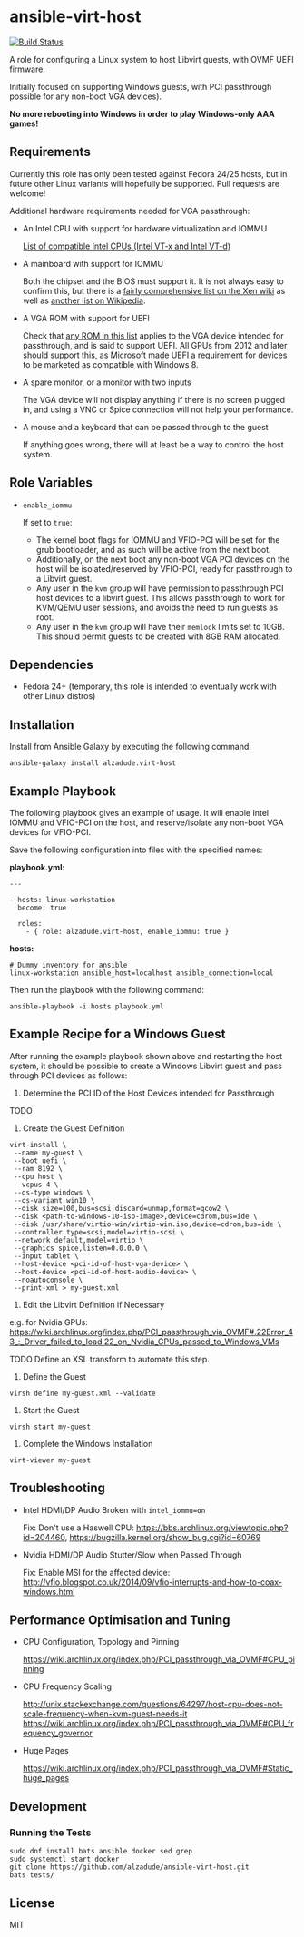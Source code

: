 ansible-virt-host
=================

[![Build Status](https://travis-ci.org/alzadude/ansible-virt-host.svg?branch=master)](https://travis-ci.org/alzadude/ansible-virt-host)

A role for configuring a Linux system to host Libvirt guests, with OVMF UEFI firmware.

Initially focused on supporting Windows guests, with PCI passthrough possible for any non-boot VGA devices).

**No more rebooting into Windows in order to play Windows-only AAA games!**

Requirements
------------

Currently this role has only been tested against Fedora 24/25 hosts, but in future  other Linux variants will hopefully be supported. Pull requests are welcome!

Additional hardware requirements needed for VGA passthrough:

  - An Intel CPU with support for hardware virtualization and IOMMU

    [List of compatible Intel CPUs (Intel VT-x and Intel VT-d)](http://ark.intel.com/search/advanced?s=t&VTX=true&VTD=true)

  - A mainboard with support for IOMMU

    Both the chipset and the BIOS must support it. It is not always easy to confirm this, but there is a [fairly comprehensive list on the Xen wiki](http://wiki.xen.org/wiki/VTdHowTo) as well as [another list on Wikipedia](https://en.wikipedia.org/wiki/List_of_IOMMU-supporting_hardware).

  - A VGA ROM with support for UEFI

    Check that [any ROM in this list](https://www.techpowerup.com/vgabios/) applies to the VGA device intended for passthrough, and is said to support UEFI. All GPUs from 2012 and later should support this, as Microsoft made UEFI a requirement for devices to be marketed as compatible with Windows 8.

  - A spare monitor, or a monitor with two inputs

    The VGA device will not display anything if there is no screen plugged in, and using a VNC or Spice connection will not help your performance.

  - A mouse and a keyboard that can be passed through to the guest

    If anything goes wrong, there will at least be a way to control the host system.

Role Variables
--------------

- `enable_iommu`

  If set to `true`:
  - The kernel boot flags for IOMMU and VFIO-PCI will be set for the grub bootloader, and as such will be active from the next boot.
  - Additionally, on the next boot any non-boot VGA PCI devices on the host will be isolated/reserved by VFIO-PCI, ready for passthrough to a Libvirt guest.
  - Any user in the `kvm` group will have permission to passthrough PCI host devices to a libvirt guest. This allows passthrough to work for KVM/QEMU user sessions, and avoids the need to run guests as root.
  - Any user in the `kvm` group will have their `memlock` limits set to 10GB. This should permit guests to be created with 8GB RAM allocated.

Dependencies
------------

- Fedora 24+ (temporary, this role is intended to eventually work with other Linux distros)

Installation
------------

Install from Ansible Galaxy by executing the following command:

```
ansible-galaxy install alzadude.virt-host
```

Example Playbook
----------------

The following playbook gives an example of usage. It will enable Intel IOMMU and VFIO-PCI on the host, and reserve/isolate any non-boot VGA devices for VFIO-PCI.

Save the following configuration into files with the specified names:

**playbook.yml:**
```
---

- hosts: linux-workstation
  become: true

  roles:
    - { role: alzadude.virt-host, enable_iommu: true }
```

**hosts:**

```
# Dummy inventory for ansible
linux-workstation ansible_host=localhost ansible_connection=local
```
Then run the playbook with the following command:
```
ansible-playbook -i hosts playbook.yml
```
Example Recipe for a Windows Guest
----------------------------------

After running the example playbook shown above and restarting the host system, it should be possible to create a Windows Libvirt guest and pass through PCI devices as follows:

1. Determine the PCI ID of the Host Devices intended for Passthrough

  TODO

1. Create the Guest Definition
  ```
  virt-install \
   --name my-guest \
   --boot uefi \
   --ram 8192 \
   --cpu host \
   --vcpus 4 \
   --os-type windows \
   --os-variant win10 \
   --disk size=100,bus=scsi,discard=unmap,format=qcow2 \
   --disk <path-to-windows-10-iso-image>,device=cdrom,bus=ide \
   --disk /usr/share/virtio-win/virtio-win.iso,device=cdrom,bus=ide \
   --controller type=scsi,model=virtio-scsi \
   --network default,model=virtio \
   --graphics spice,listen=0.0.0.0 \
   --input tablet \
   --host-device <pci-id-of-host-vga-device> \
   --host-device <pci-id-of-host-audio-device> \
   --noautoconsole \
   --print-xml > my-guest.xml
  ```
1. Edit the Libvirt Definition if Necessary

  e.g. for Nvidia GPUs:
  https://wiki.archlinux.org/index.php/PCI_passthrough_via_OVMF#.22Error_43_:_Driver_failed_to_load.22_on_Nvidia_GPUs_passed_to_Windows_VMs

  TODO Define an XSL transform to automate this step.

1. Define the Guest

  ```
  virsh define my-guest.xml --validate
  ```
1. Start the Guest

  ```
  virsh start my-guest
  ```
1. Complete the Windows Installation

  ```
  virt-viewer my-guest
  ```

Troubleshooting
---------------

- Intel HDMI/DP Audio Broken with `intel_iommu=on`

  Fix: Don't use a Haswell CPU: https://bbs.archlinux.org/viewtopic.php?id=204460, https://bugzilla.kernel.org/show_bug.cgi?id=60769

- Nvidia HDMI/DP Audio Stutter/Slow when Passed Through

  Fix: Enable MSI for the affected device: http://vfio.blogspot.co.uk/2014/09/vfio-interrupts-and-how-to-coax-windows.html

Performance Optimisation and Tuning
-----------------------------------

- CPU Configuration, Topology and Pinning   

  https://wiki.archlinux.org/index.php/PCI_passthrough_via_OVMF#CPU_pinning

- CPU Frequency Scaling

  http://unix.stackexchange.com/questions/64297/host-cpu-does-not-scale-frequency-when-kvm-guest-needs-it https://wiki.archlinux.org/index.php/PCI_passthrough_via_OVMF#CPU_frequency_governor

- Huge Pages

  https://wiki.archlinux.org/index.php/PCI_passthrough_via_OVMF#Static_huge_pages

Development
-----------

### Running the Tests

```
sudo dnf install bats ansible docker sed grep
sudo systemctl start docker
git clone https://github.com/alzadude/ansible-virt-host.git
bats tests/
```

License
-------

MIT
